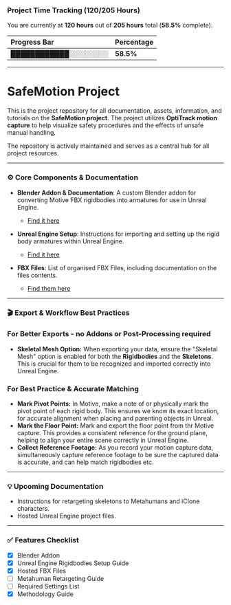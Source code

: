 ### Project Time Tracking (120/205 Hours)

You are currently at **120 hours** out of **205 hours** total (**58.5%** complete).

| Progress Bar | Percentage |
|:---|:---|
| ████████████░░░░░░░░ | **58.5%** |

***

# SafeMotion Project

This is the project repository for all documentation, assets, information, and tutorials on the **SafeMotion project**. The project utilizes **OptiTrack motion capture** to help visualize safety procedures and the effects of unsafe manual handling.

The repository is actively maintained and serves as a central hub for all project resources.

---

### ⚙️ Core Components & Documentation

* **Blender Addon & Documentation**: A custom Blender addon for converting Motive FBX rigidbodies into armatures for use in Unreal Engine.
  * [Find it here](https://github.com/oisinos3/SafeMotion/tree/main/Rigidbody%20Generator%20Addon)

* **Unreal Engine Setup**: Instructions for importing and setting up the rigid body armatures within Unreal Engine.
  * [Find it here](https://github.com/oisinos3/SafeMotion/blob/main/rigidbody_unreal_import.md)

* **FBX Files**: List of organised FBX Files, including documentation on the files contents.
  * [Find them here](https://github.com/oisinos3/SafeMotion/tree/main/Motion%20Capture%20Files)

---

### **🎬 Export & Workflow Best Practices**

### **For Better Exports - no Addons or Post-Processing required**

* **Skeletal Mesh Option:** When exporting your data, ensure the "Skeletal Mesh" option is enabled for both the **Rigidbodies** and the **Skeletons**. This is crucial for them to be recognized and imported correctly into Unreal Engine.

### **For Best Practice & Accurate Matching**

* **Mark Pivot Points:** In Motive, make a note of or physically mark the pivot point of each rigid body. This ensures we know its exact location, for accurate alignment when placing and parenting objects in Unreal.
* **Mark the Floor Point:** Mark and export the floor point from thr Motive capture. This provides a consistent reference for the ground plane, helping to align your entire scene correctly in Unreal Engine.
* **Collect Reference Footage:** As you record your motion capture data, simultaneously capture reference footage to be sure the captured data is accurate, and can help match rigidbodies etc.

---

### 💡 Upcoming Documentation

* Instructions for retargeting skeletons to Metahumans and iClone characters.
* Hosted Unreal Engine project files.

---

### ✅ Features Checklist

* [x] Blender Addon
* [x] Unreal Engine Rigidbodies Setup Guide
* [x] Hosted FBX Files
* [ ] Metahuman Retargeting Guide
* [ ] Required Settings List
* [x] Methodology Guide
